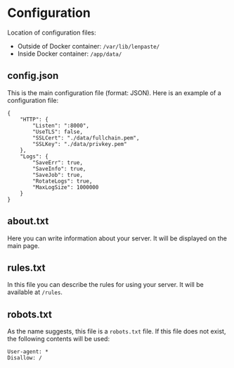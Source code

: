 # Configuration
Location of configuration files:
- Outside of Docker container: `/var/lib/lenpaste/`
- Inside Docker container: `/app/data/`

## config.json
This is the main configuration file (format: JSON).
Here is an example of a configuration file:

```
{
	"HTTP": {
		"Listen": ":8000",
		"UseTLS": false,
		"SSLCert": "./data/fullchain.pem",
		"SSLKey": "./data/privkey.pem"
	},
	"Logs": {
		"SaveErr": true,
		"SaveInfo": true,
		"SaveJob": true,
		"RotateLogs": true,
		"MaxLogSize": 1000000
	}
}
```

## about.txt
Here you can write information about your server.
It will be displayed on the main page.

## rules.txt
In this file you can describe the rules for using your server.
It will be available at `/rules`.

## robots.txt
As the name suggests, this file is a `robots.txt` file.
If this file does not exist, the following contents will be used:

```
User-agent: *
Disallow: /
```
